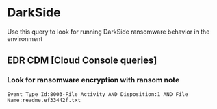 # DarkSide

Use this query to look for running DarkSide ransomware behavior in the environment

## EDR CDM [Cloud Console queries]

###  Look for ransomware encryption with ransom note
```
Event Type Id:8003-File Activity AND Disposition:1 AND File Name:readme.ef33442f.txt
```
